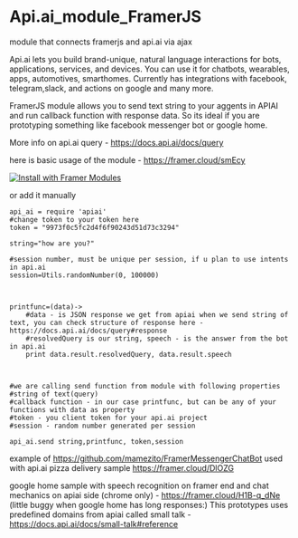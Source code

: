 # Api.ai_module_FramerJS
module that connects framerjs and api.ai via ajax


Api.ai lets you build brand-unique, natural language interactions
for bots, applications, services, and devices. You can use it for chatbots, wearables, apps, automotives, smarthomes. Currently has integrations with facebook, telegram,slack, and actions on google and many more.

FramerJS module allows you to send text string to your aggents in APIAI and run callback function with response data.
So its ideal if you are prototyping something like facebook messenger bot or google home.

More info on api.ai query - https://docs.api.ai/docs/query


here is basic usage of the module - https://framer.cloud/smEcy


[![Install with Framer Modules](https://www.framermodules.com/assets/badge.png)](https://open.framermodules.com/api_ai-framer)

or add it manually

```
api_ai = require 'apiai'
#change token to your token here
token = "9973f0c5fc2d4f6f90243d51d73c3294"

string="how are you?"

#session number, must be unique per session, if u plan to use intents in api.ai
session=Utils.randomNumber(0, 100000)



printfunc=(data)->
	#data - is JSON response we get from apiai when we send string of text, you can check structure of response here -https://docs.api.ai/docs/query#response
	#resolvedQuery is our string, speech - is the answer from the bot in api.ai
	print data.result.resolvedQuery, data.result.speech



#we are calling send function from module with following properties
#string of text(query)
#callback function - in our case printfunc, but can be any of your functions with data as property
#token - you client token for your api.ai project
#session - random number generated per session

api_ai.send string,printfunc, token,session
```

example of https://github.com/mamezito/FramerMessengerChatBot used with api.ai pizza delivery sample https://framer.cloud/DlOZG


google home sample with speech recognition on framer end and chat mechanics on apiai side (chrome only) -
https://framer.cloud/H1B-q_dNe (little buggy when google home has long responses:)
This prototypes uses predefined domains from apiai called small talk - https://docs.api.ai/docs/small-talk#reference
